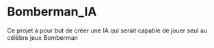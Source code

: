 # Bomberman_IA

Ce projet à pour but de créer une IA qui serait capable de jouer seul au célèbre jeux Bomberman

    